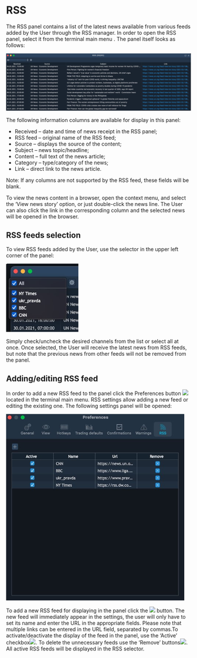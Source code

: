 # RSS

The RSS panel contains a list of the latest news available from various feeds added by the User through the RSS manager. In order to open the RSS panel, select it from the terminal main menu . The panel itself looks as follows:

![](../../../.gitbook/assets/1%20%2830%29.jpg)

The following information columns are available for display in this panel:

* Received – date and time of news receipt in the RSS panel;
* RSS feed – original name of the RSS feed;
* Source – displays the source of the content;
* Subject – news topic/headline;
* Content – full text of the news article;
* Category – type/category of the news;
* Link – direct link to the news article.

Note: If any columns are not supported by the RSS feed, these fields will be blank.

To view the news content in a browser, open the context menu, and select the ‘View news story’ option, or just double-click the news line. The User can also click the link in the corresponding column and the selected news will be opened in the browser.

## RSS feeds selection

To view RSS feeds added by the User, use the selector in the upper left corner of the panel:

![](../../../.gitbook/assets/2%20%289%29.jpg)

Simply check/uncheck the desired channels from the list or select all at once. Once selected, the User will receive the latest news from RSS feeds, but note that the previous news from other feeds will not be removed from the panel.

## Adding/editing RSS feed

In order to add a new RSS feed to the panel click the Preferences button ![](https://lh4.googleusercontent.com/w-nysJwZEUHRaGngcjeIs8Tr8IeazYaoym_vG2cji-z0wTt10c7rzZdmS56I0IZw3yaYwyrruAJUeIe9qPkoy5sR3qQzPOLazeVhVVRX4MfJYemO31OMgh34BHhCf_ffFeoxaa_P) located in the terminal main menu. RSS settings allow adding a new feed or editing the existing one. The following settings panel will be opened:

![](../../../.gitbook/assets/3%20%2814%29.jpg)

To add a new RSS feed for displaying in the panel click the ![](https://lh3.googleusercontent.com/RuJdIx51CjYbvhz4n58gHvK8Cd1cqnphJm0nsB9HQsqHKrEPXvAh4v7WSLkeQbpagiYH4ouMSs-h4m-Bvh1FI1xyW4wyXs9Z7CQnos23X3f8mOPQNEL65y83HtEs3yXrMHhKiF7S) button. The new feed will immediately appear in the settings, the user will only have to set its name and enter the URL in the appropriate fields. Please note that multiple links can be entered in the URL field, separated by commas.To activate/deactivate the display of the feed in the panel, use the ‘Active’ checkbox![](https://lh5.googleusercontent.com/y5e0gu5exdAE6VXkeKfVB1Ok4jAod0OwgPVYlQPoUuiLxqoaVHvxXHenUocafrIsk9UWVT1T_FnOcwLufzuxQFkVXg8STy7Dw-y3AIwgVpTFFkm0Vb4IrB_I7ljlK_V519SUnRSV). To delete the unnecessary feeds use the ‘Remove’ buttons![](https://lh4.googleusercontent.com/VCGbW4yzzIFG6k0DmOhB00m7pHefuzWD1EKKhBWZX3hsjXTPqazeU5vzDzJ0z-eFW3lOjgLifg3Al9NpAT2M4uu4SyID5mWb-uPG52Up_BRjdylA0K9w2al8mdNa7eo0Aaf-nEJt). All active RSS feeds will be displayed in the RSS selector.

